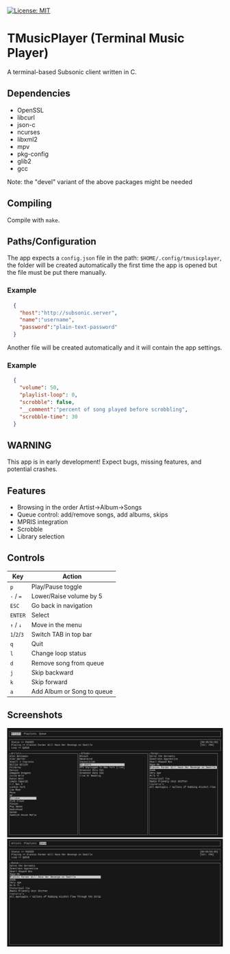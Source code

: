 [![License: MIT](https://img.shields.io/badge/License-MIT-yellow.svg)](LICENSE)

# TMusicPlayer (Terminal Music Player)

  A terminal-based Subsonic client written in C.

## Dependencies
- OpenSSL
- libcurl
- json-c
- ncurses
- libxml2
- mpv
- pkg-config
- glib2
- gcc

Note: the "devel" variant of the above packages might be needed

## Compiling 
  
  Compile with `make`.

## Paths/Configuration

  The app expects a `config.json` file in the path: `$HOME/.config/tmusicplayer`, the folder will be created automatically the first time the app is opened but the file must be put there manually.

### Example

```json
  {
    "host":"http://subsonic.server",
    "name":"username",
    "password":"plain-text-password"
  }
```
  
  Another file will be created automatically and it will contain the app settings.

### Example

```json 
  {
    "volume": 50,
    "playlist-loop": 0,
    "scrobble": false,
    "__comment":"percent of song played before scrobbling",
    "scrobble-time": 30
  }
```

## WARNING

  This app is in early development! Expect bugs, missing features, and potential crashes.

## Features
  
- Browsing in the order Artist->Album->Songs
- Queue control: add/remove songs, add albums, skips
- MPRIS integration
- Scrobble
- Library selection

## Controls

| Key           | Action                         |
|---------------|--------------------------------|
| `p`           | Play/Pause toggle              |
| `-` / `=`     | Lower/Raise volume by 5        |
| `ESC`         | Go back in navigation          |
| `ENTER`       | Select                         |
| `↑` / `↓`     | Move in the menu               |
| `1`/`2`/`3`   | Switch TAB in top bar          |
| `q`           | Quit                           |
| `l`           | Change loop status             |
| `d`           | Remove song from queue         |
| `j`           | Skip backward                  |
| `k`           | Skip forward                   |
| `a`           | Add Album or Song to queue     |


## Screenshots
  ![TMusicPlayer screenshot](res/browse.png)
  ![TMusicPlayer screenshot](res/queue.png)
